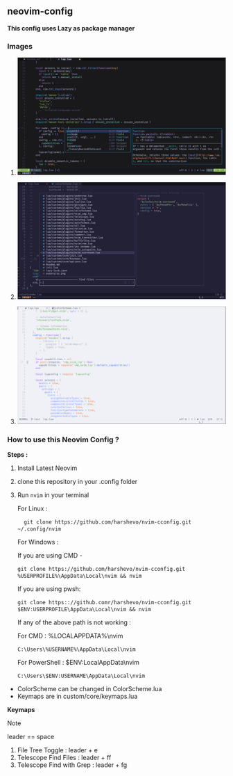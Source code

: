 ## neovim-config

**This config uses Lazy as package manager**

### Images

1.  ![](/assets/sc.png)

2.  ![](/assets/sc2.png)

3.  ![](/assets/sc4.png)

### How to use this Neovim Config ?

**Steps :**

1. Install Latest Neovim
2. clone this repository in your .config folder
3. Run `nvim` in your terminal

   For Linux :

   ```
     git clone https://github.com/harshevo/nvim-cconfig.git ~/.config/nvim
   ```

   For Windows :

   If you are using CMD -

   ```
   git clone https://github.com/harshevo/nvim-cconfig.git %USERPROFILE%\AppData\Local\nvim && nvim
   ```

   If you are using pwsh:

   ```
   git clone https:://github.comr/harshevo/nvim-cconfig.git $ENV:USERPROFILE\AppData\Local\nvim && nvim
   ```

   If any of the above path is not working :

   For CMD : %LOCALAPPDATA%\nvim

   ```
   C:\Users\%USERNAME%\AppData\Local\nvim
   ```

   For PowerShell : $ENV:LocalAppData\nvim

   ```
   C:\Users\$ENV:USERNAME\AppData\Local\nvim
   ```

- ColorScheme can be changed in ColorScheme.lua
- Keymaps are in custom/core/keymaps.lua

**Keymaps**

> [!NOTE]
> leader == space

1. File Tree Toggle : leader + e
2. Telescope Find Files : leader + ff
3. Telescope Find with Grep : leader + fg

